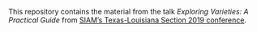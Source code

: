 This repository contains the material from the talk *Exploring
Varieties: A Practical Guide* from [SIAM’s Texas-Louisiana Section 2019
conference](http://faculty.smu.edu/sxu/SIAMTXLA19/index.html).
